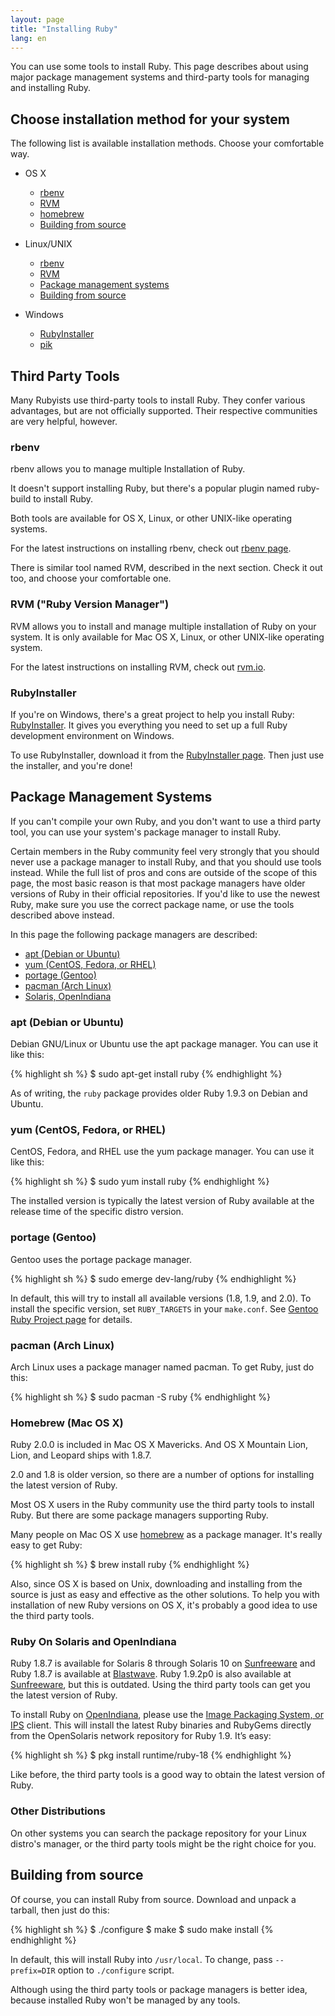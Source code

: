 ```yaml
---
layout: page
title: "Installing Ruby"
lang: en
---
```


You can use some tools to install Ruby.
This page describes about using major package management systems and third-party tools for managing and installing Ruby.

## Choose installation method for your system

The following list is available installation methods.
Choose your comfortable way.

- OS X

  - [rbenv](#rbenv)
  - [RVM](#rvm)
  - [homebrew](#homebrew)
  - [Building from source](#building-from-source)

- Linux/UNIX

  - [rbenv](#rbenv)
  - [RVM](#rvm)
  - [Package management systems](#package-management-systems)
  - [Building from source](#building-from-source)

- Windows

  - [RubyInstaller](#rubyinstaller)
  - [pik][pik]

<a name="third-party-tools">

## Third Party Tools

Many Rubyists use third-party tools to install Ruby.
They confer various advantages, but are not officially supported. Their
respective communities are very helpful, however.

<a name="rbenv">

### rbenv

rbenv allows you to manage multiple Installation of Ruby.

It doesn't support installing Ruby, but there's a popular plugin named
ruby-build to install Ruby.

Both tools are available for OS X, Linux, or other UNIX-like operating systems.

For the latest instructions on installing rbenv, check out [rbenv page][rbenv].

There is similar tool named RVM, described in the next section.
Check it out too, and choose your comfortable one.

<a name="rvm">

### RVM ("Ruby Version Manager")

RVM allows you to install and manage multiple installation of Ruby on your
system.  It is only available for Mac OS X, Linux, or other UNIX-like
operating system.

For the latest instructions on installing RVM, check out [rvm.io][rvm].

<a name="rubyinstaller">

### RubyInstaller

If you're on Windows, there's a great project to help you install Ruby:
[RubyInstaller][rubyinstaller].
It gives you everything you need to set up a full Ruby development
environment on Windows.

To use RubyInstaller, download it from the [RubyInstaller page][rubyinstaller].
Then just use the installer, and you're done!

<a name="package-management-systems">

## Package Management Systems

If you can't compile your own Ruby, and you don't want to use a third
party tool, you can use your system's package manager to install Ruby.

Certain members in the Ruby community feel very strongly that you should
never use a package manager to install Ruby, and that you should use tools
instead. While the full list of pros and cons are outside of the scope
of this page, the most basic reason is that most package managers have
older versions of Ruby in their official repositories. If you'd like to
use the newest Ruby, make sure you use the correct package name,
or use the tools described above instead.

In this page the following package managers are described:

- [apt (Debian or Ubuntu)](#apt)
- [yum (CentOS, Fedora, or RHEL)](#yum)
- [portage (Gentoo)](#gentoo)
- [pacman (Arch Linux)](#pacman)
- [Solaris, OpenIndiana](#solaris)

<a name="apt">

### apt (Debian or Ubuntu)

Debian GNU/Linux or Ubuntu use the apt package manager.
You can use it like this:

{% highlight sh %}
$ sudo apt-get install ruby
{% endhighlight %}

As of writing, the `ruby` package provides older Ruby 1.9.3
on Debian and Ubuntu.

<a name="yum">

### yum (CentOS, Fedora, or RHEL)

CentOS, Fedora, and RHEL use the yum package manager.
You can use it like this:

{% highlight sh %}
$ sudo yum install ruby
{% endhighlight %}

The installed version is typically the latest version of Ruby available
at the release time of the specific distro version.

<a name="portage">

### portage (Gentoo)

Gentoo uses the portage package manager.

{% highlight sh %}
$ sudo emerge dev-lang/ruby
{% endhighlight %}

In default, this will try to install all available versions (1.8, 1.9, and 2.0).
To install the specific version, set `RUBY_TARGETS` in your `make.conf`.
See [Gentoo Ruby Project page][gentoo-ruby] for details.

<a name="pacman">

### pacman (Arch Linux)

Arch Linux uses a package manager named pacman. To get Ruby, just do
this:

{% highlight sh %}
$ sudo pacman -S ruby
{% endhighlight %}

<a name="homebrew">

### Homebrew (Mac OS X)

Ruby 2.0.0 is included in Mac OS X Mavericks.
And OS X Mountain Lion, Lion, and Leopard ships with 1.8.7.

2.0 and 1.8 is older version, so there are a number of options
for installing the latest version of Ruby.

Most OS X users in the Ruby community use the third party tools to install
Ruby. But there are some package managers supporting Ruby.

Many people on Mac OS X use [homebrew][homebrew] as a package manager.
It's really easy to get Ruby:

{% highlight sh %}
$ brew install ruby
{% endhighlight %}

Also, since OS X is based on Unix, downloading and installing from the
source is just as easy and effective as the other solutions.
To help you with installation of new Ruby versions on OS X, it's
probably a good idea to use the third party tools.

<a name="solaris">

### Ruby On Solaris and OpenIndiana

Ruby 1.8.7 is available for Solaris 8 through Solaris 10 on
[Sunfreeware][sunfreeware] and Ruby 1.8.7 is available at [Blastwave][blastwave].
Ruby 1.9.2p0 is also available at [Sunfreeware][sunfreeware], but this is outdated.
Using the third party tools can get you the latest version of Ruby.

To install Ruby on [OpenIndiana][openindiana], please use the [Image Packaging
System, or IPS][opensolaris-pkg] client. This will install the latest Ruby binaries
and RubyGems directly from the OpenSolaris network repository for
Ruby 1.9. It’s easy:

{% highlight sh %}
$ pkg install runtime/ruby-18
{% endhighlight %}

Like before, the third party tools is a good way to obtain the latest version of Ruby.

<a name="other">

### Other Distributions

On other systems you can search the package repository for your
Linux distro's manager, or the third party tools might be the right choice for you.

<a name="building-from-source">

## Building from source

Of course, you can install Ruby from source.
Download and unpack a tarball, then just do this:

{% highlight sh %}
$ ./configure
$ make
$ sudo make install
{% endhighlight %}

In default, this will install Ruby into `/usr/local`. To change, pass
`--prefix=DIR` option to `./configure` script.

Although using the third party tools or package managers is better idea,
because installed Ruby won't be managed by any tools.


[rvm]: http://rvm.io/
[rbenv]: https://github.com/sstephenson/rbenv
[rubyinstaller]: http://rubyinstaller.org/
[pik]: https://github.com/vertiginous/pik
[sunfreeware]: http://www.sunfreeware.com
[blastwave]: http://www.blastwave.org
[openindiana]: http://openindiana.org/
[opensolaris-pkg]: http://opensolaris.org/os/project/pkg/
[macosforge-ruby]: http://trac.macosforge.org/projects/ruby/wiki
[gentoo-ruby]: http://www.gentoo.org/proj/en/prog_lang/ruby/
[homebrew]: http://brew.sh/
